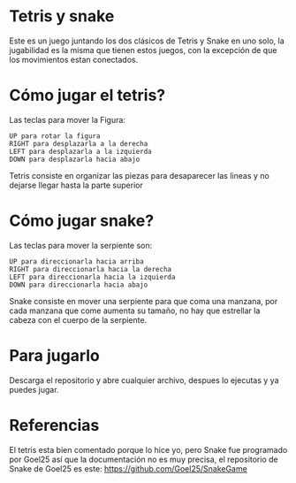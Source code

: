 #                        Tetris y snake

Este es un juego juntando los dos clásicos de Tetris y Snake en uno solo, la jugabilidad
es la misma que tienen estos juegos, con la excepción de que los movimientos estan conectados.

# Cómo jugar el tetris?
Las teclas para mover la Figura:
    
    UP para rotar la figura
    RIGHT para desplazarla a la derecha
    LEFT para desplazarla a la izquierda
    DOWN para desplazarla hacia abajo
    
Tetris consiste en organizar las piezas para desaparecer las lineas y no dejarse llegar hasta la parte superior
    
# Cómo jugar snake?
Las teclas para mover la serpiente son:
    
    UP para direccionarla hacia arriba
    RIGHT para direccionarla hacia la derecha
    LEFT para direccionarla hacia la izquierda
    DOWN para direccionarla hacia abajo
    
Snake consiste en mover una serpiente para que coma una manzana, por cada manzana que come aumenta su tamaño, no hay que estrellar la cabeza con el cuerpo de la serpiente.


# Para jugarlo
Descarga el repositorio y abre cualquier archivo, despues lo ejecutas y ya puedes jugar.

# Referencias
El tetris esta bien comentado porque lo hice yo, pero Snake fue programado por Goel25 así que la documentación no es muy precisa, el repositorio de Snake de Goel25 es este: https://github.com/Goel25/SnakeGame



    
